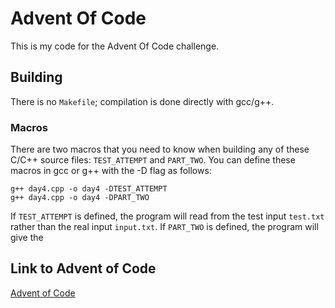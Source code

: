# Advent Of Code
This is my code for the Advent Of Code challenge.

## Building
There is no `Makefile`; compilation is done directly with gcc/g++.
### Macros
There are two macros that you need to know when building any of these
C/C++ source files: `TEST_ATTEMPT` and `PART_TWO`. You can define
these macros in gcc or g++ with the -D flag as follows:

    g++ day4.cpp -o day4 -DTEST_ATTEMPT
    g++ day4.cpp -o day4 -DPART_TWO

If `TEST_ATTEMPT` is defined, the program will read from the test input `test.txt`
rather than the real input `input.txt`. If `PART_TWO` is defined, the program will 
give the 

## Link to Advent of Code
[Advent of Code](https://adventofcode.com/)
